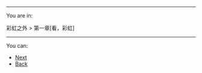 

----------------------------

You are in:

彩虹之外 > 第一章[看，彩虹]

----------------------------

You can:

* [Next](https://github.com/redapple0204/my-boring-python/blob/master/out-of-the-rainbow/004.md)
* [Back](https://github.com/redapple0204/my-boring-python/blob/master/out-of-the-rainbow/002.md)
